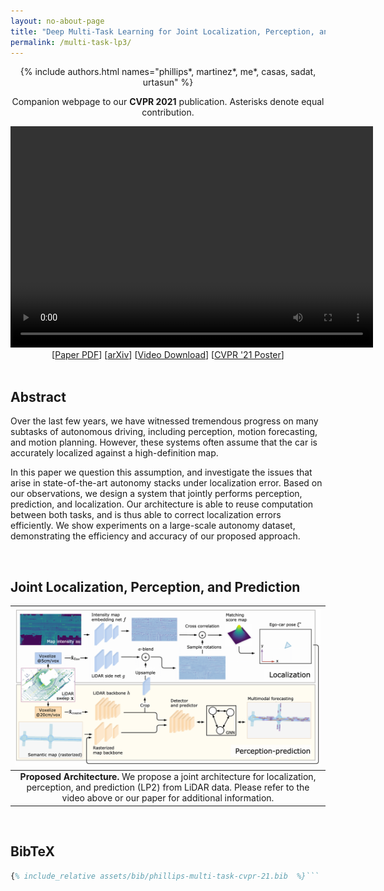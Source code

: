 ```yaml
---
layout: no-about-page
title: "Deep Multi-Task Learning for Joint Localization, Perception, and Prediction"
permalink: /multi-task-lp3/
---
```

<!-- use poster="poster.jpg" for video poster -->
<div style="text-align: center">
  {% include authors.html names="phillips*, martinez*, me*, casas, sadat, urtasun" %}
  <p>Companion webpage to our <b>CVPR 2021</b> publication. Asterisks denote equal contribution.</p>
  <video width="580" height="354" controls preload>
      <source src="/assets/multi-task-lp3/lp3-cvpr-vid-v1.2.crf24.mp4"
              type='video/mp4' />
      <source src="/assets/multi-task-lp3/lp3-cvpr-vid-v1.2.crf24.webm"
              type='video/webm' />
  </video>
  <div>
    [<a href="https://openaccess.thecvf.com/content/CVPR2021/papers/Phillips_Deep_Multi-Task_Learning_for_Joint_Localization_Perception_and_Prediction_CVPR_2021_paper.pdf"
    title="Download the CVPR camera-ready paper PDF" download>Paper PDF</a>]
    [<a href="https://arxiv.org/abs/2101.06720" title="Grab the latest paper PDF" target="_blank">arXiv</a>]
    [<a href="/assets/multi-task-lp3/lp3-cvpr-vid-v1.2.crf24.mp4" title="Download the MP4 video" download>Video Download</a>]
    [<a href="/assets/pdf/posters/PHILLIPS-John-2021-CVPR-Multi-Task-LP3-Poster-v9.0.pdf">CVPR '21 Poster</a>]
  </div>
</div>


<br/>

## Abstract

Over the last few years, we have witnessed tremendous progress on many subtasks of autonomous driving, including
perception, motion forecasting, and motion planning. However, these systems often assume that the car is accurately
localized against a high-definition map.

In this paper we question this assumption, and investigate the issues that
arise in state-of-the-art autonomy stacks under localization error. Based on our observations, we design a system that
jointly performs perception, prediction, and localization. Our architecture is able to reuse computation between both
tasks, and is thus able to correct localization errors efficiently. We show experiments on a large-scale autonomy
dataset, demonstrating the efficiency and accuracy of our proposed approach.

<br/>


<!--
 ## The Effects of Localizer Error

 TODO(andrei): Add this, plus gifs of the videos that make up the main video. Make sure the legend is clear!

<br/>
-->


## Joint Localization, Perception, and Prediction

| ![The architecture of the combined localization, perception, and prediction (LP2) model.](/assets/multi-task-lp3/lp3-diagram.png ) |
|:--:|
| **Proposed Architecture.** We propose a joint architecture for localization, perception, and prediction (LP2) from LiDAR data. Please refer to the video above or our paper for additional information.|


<br/>


## BibTeX

<!-- the 'linguist' plugin does not know what bibtex is... -->
```latex
{% include_relative assets/bib/phillips-multi-task-cvpr-21.bib  %}```

